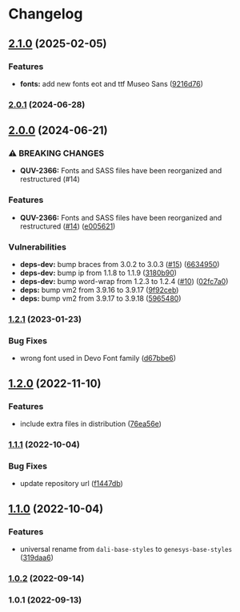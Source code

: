 # Changelog

## [2.1.0](https://github.com/DevoInc/genesys-base-styles/compare/v2.0.1...v2.1.0) (2025-02-05)


### Features

* **fonts:** add new fonts eot and ttf Museo Sans ([9216d76](https://github.com/DevoInc/genesys-base-styles/commit/9216d766905f6457f825e7a05802e7ff764c0cad))

### [2.0.1](https://github.com/DevoInc/genesys-base-styles/compare/v2.0.0...v2.0.1) (2024-06-28)

## [2.0.0](https://github.com/DevoInc/genesys-base-styles/compare/v1.2.1...v2.0.0) (2024-06-21)


### ⚠ BREAKING CHANGES

* **QUV-2366:** Fonts and SASS files have been reorganized and restructured (#14)

### Features

* **QUV-2366:** Fonts and SASS files have been reorganized and restructured ([#14](https://github.com/DevoInc/genesys-base-styles/issues/14)) ([e005621](https://github.com/DevoInc/genesys-base-styles/commit/e0056211613bc478412aa985d14d622da0e2b2de))


### Vulnerabilities

* **deps-dev:** bump braces from 3.0.2 to 3.0.3 ([#15](https://github.com/DevoInc/genesys-base-styles/issues/15)) ([6634950](https://github.com/DevoInc/genesys-base-styles/commit/6634950a321a1689bdf74652195e2dc1a630d17f))
* **deps-dev:** bump ip from 1.1.8 to 1.1.9 ([3180b90](https://github.com/DevoInc/genesys-base-styles/commit/3180b907137e0d669154cec9dc519d6036a7d7ef))
* **deps-dev:** bump word-wrap from 1.2.3 to 1.2.4 ([#10](https://github.com/DevoInc/genesys-base-styles/issues/10)) ([02fc7a0](https://github.com/DevoInc/genesys-base-styles/commit/02fc7a0bbe1c6e346c5b2bcea11a0d40140e1402))
* **deps:** bump vm2 from 3.9.16 to 3.9.17 ([9f92ceb](https://github.com/DevoInc/genesys-base-styles/commit/9f92cebdcd5883c685b2aed6b4914c779ad5b8f9))
* **deps:** bump vm2 from 3.9.17 to 3.9.18 ([5965480](https://github.com/DevoInc/genesys-base-styles/commit/5965480522d728fbc8c6e28be1c5ee317f33497d))

### [1.2.1](https://github.com/DevoInc/genesys-base-styles/compare/v1.2.0...v1.2.1) (2023-01-23)


### Bug Fixes

* wrong font used in Devo Font family ([d67bbe6](https://github.com/DevoInc/genesys-base-styles/commit/d67bbe61b7723ad6ae6aa1652ebbeb904f1caf65))

## [1.2.0](https://github.com/DevoInc/genesys-base-styles/compare/v1.1.1...v1.2.0) (2022-11-10)


### Features

* include extra files in distribution ([76ea56e](https://github.com/DevoInc/genesys-base-styles/commit/76ea56ebe98d6510ed08b9fdc96ecf57de8d9765))

### [1.1.1](https://github.com/DevoInc/genesys-base-styles/compare/v1.1.0...v1.1.1) (2022-10-04)


### Bug Fixes

* update repository url ([f1447db](https://github.com/DevoInc/genesys-base-styles/commit/f1447db6bf60b5278d64749cd3ad5b89970c2363))

## [1.1.0](https://gitlab.devotools.com/teams/activeboards/quvis/genesys-base-styles/compare/v1.0.2...v1.1.0) (2022-10-04)


### Features

* universal rename from `dali-base-styles` to `genesys-base-styles` ([319daa6](https://gitlab.devotools.com/teams/activeboards/quvis/genesys-base-styles/commit/319daa60f8bf5229dd90609fc2d35179e9f917fa))

### [1.0.2](https://gitlab.devotools.com/teams/activeboards/quvis/dali-base-styles/compare/v1.0.1...v1.0.2) (2022-09-14)

### 1.0.1 (2022-09-13)